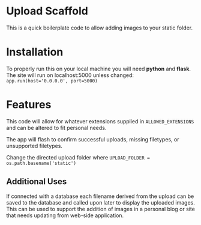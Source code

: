 # Upload Scaffold
This is a quick boilerplate code to allow adding images to your static folder.

# Installation
To properly run this on your local machine you will need **python** and **flask**.
The site will run on localhost:5000 unless changed:
  `app.run(host='0.0.0.0', port=5000)`

# Features
This code will allow for whatever extensions supplied in  `ALLOWED_EXTENSIONS`
and can be altered to fit personal needs.

The app will flash to confirm successful uploads, missing filetypes, or unsupported filetypes.

Change the directed upload folder where
`UPLOAD_FOLDER = os.path.basename('static')`

## Additional Uses
If connected with a database each filename derived from the upload can be saved to the database and called upon later to display the uploaded images. This can be used to support the addition of images in a personal blog or site that needs updating from web-side application. 
